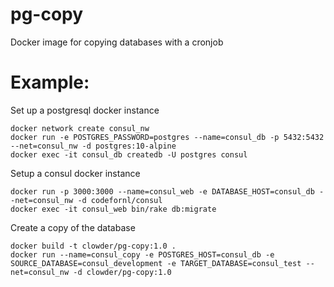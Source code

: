 # pg-copy

Docker image for copying databases with a cronjob

# Example:

Set up a postgresql docker instance
```
docker network create consul_nw
docker run -e POSTGRES_PASSWORD=postgres --name=consul_db -p 5432:5432 --net=consul_nw -d postgres:10-alpine
docker exec -it consul_db createdb -U postgres consul
```

Setup a consul docker instance
```
docker run -p 3000:3000 --name=consul_web -e DATABASE_HOST=consul_db --net=consul_nw -d codefornl/consul
docker exec -it consul_web bin/rake db:migrate
```

Create a copy of the database
```
docker build -t clowder/pg-copy:1.0 .
docker run --name=consul_copy -e POSTGRES_HOST=consul_db -e SOURCE_DATABASE=consul_development -e TARGET_DATABASE=consul_test --net=consul_nw -d clowder/pg-copy:1.0
```